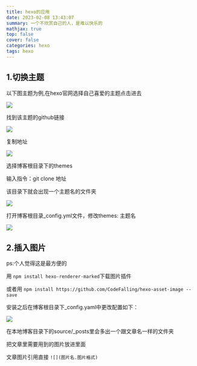 ```yaml
---
title: hexo的应用
date: 2023-02-08 13:43:07
summary: 一个不欣赏自己的人，是难以快乐的
mathjax: true
top: false
cover: false
categories: hexo 
tags: hexo
---
```


## 1.切换主题

以下图主题为例,在hexo官网选择自己喜爱的主题点击进去

![](1.1.png)

找到该主题的github链接

![](1.2.png)

复制地址

![](1.3.png)

选择博客根目录下的themes

输入指令：git clone 地址

该目录下就会出现一个主题名的文件夹

![](1.4.png)

打开博客根目录_config.yml文件，修改themes: 主题名

![](1.5.png)

## 2.插入图片

ps:个人觉得这是最方便的

用 `npm install hexo-renderer-marked`下载图片插件

或者用 `npm install https://github.com/CodeFalling/hexo-asset-image --save`

安装之后在博客根目录下_config.yaml中更改配置如下：

![](2.1.png)

在本地博客目录下的source/_posts里会多出一个跟文章名一样的文件夹

把文章里需要用到的图片放进里面

文章图片引用直接 `![](图片名.图片格式)`



